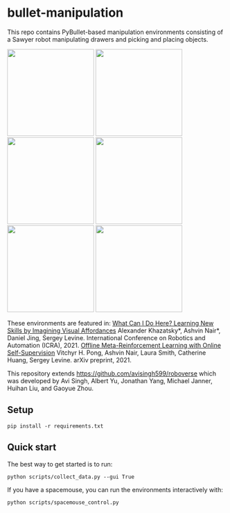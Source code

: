 # bullet-manipulation

This repo contains PyBullet-based manipulation environments consisting of a Sawyer robot manipulating drawers and picking and placing objects.


<img src="https://lh6.googleusercontent.com/XRlXh_ShnwT4fG0d7AqAXZVmUO0DpmjbqhBiAxGEpJATq1_MrrUyVVytpy5KKNGSXAhNfyDNIGTgxRQwuLdEbJk=w1280" width="200" />
<img src="https://lh5.googleusercontent.com/wfSuDGSeluN8gC4GYf5KQUhtt3nJFJbL0QNF7vb-wA7sqflfNR29CMYPP89_TOlVzR55K3heE_6PUl-HGpkQuY8=w1280" width="200" />
<img src="https://lh6.googleusercontent.com/5g49wEN3MJQRNq4I1xm35ILVFYszgBUrRX79tydPa7_pJRbQRNdOEWMRTBaKCNLk4f1u6KCwpjHNCUhrwJwvVNQ=w1280" width="200" />

<img src="https://lh5.googleusercontent.com/BWPLSAOgz9ZhNyOX07VqFSWkK7XS-AUeYWKTmB-Sj5L8nppDfsqkT4Ek6tUO8jYzONfdQo8yiO_x5NWFyh6EJwU=w1280" width="200" />
<img src="https://lh6.googleusercontent.com/R78OUpKzUbqL76pWIc3hUKsazMhww95j8-GDE2b3iRVSUjJupcDqF_6Z_I7cLMya6BKtIXgRSvom1HK1PQR59BM=w1280" width="200" />
<img src="https://lh4.googleusercontent.com/so1ULj8BFb6SlAUqQLXi1JWC_OTj6_BNiCQz1W83StUDf-xHkr-vGO9qp8VRfWmwstt36-l9HgGl07r0Z_sKb9k=w1280" width="200" />

These environments are featured in:
[What Can I Do Here? Learning New Skills by Imagining Visual Affordances](https://arxiv.org/abs/2106.00671)
Alexander Khazatsky*, Ashvin Nair*, Daniel Jing, Sergey Levine. International Conference on Robotics and Automation (ICRA), 2021.
[Offline Meta-Reinforcement Learning with Online Self-Supervision](https://arxiv.org/abs/2107.03974)
Vitchyr H. Pong, Ashvin Nair, Laura Smith, Catherine Huang, Sergey Levine. arXiv preprint, 2021.

This repository extends https://github.com/avisingh599/roboverse which was developed by Avi Singh, Albert Yu, Jonathan Yang, Michael Janner, Huihan Liu, and Gaoyue Zhou.

## Setup
`pip install -r requirements.txt`

## Quick start
The best way to get started is to run:

```
python scripts/collect_data.py --gui True
```

If you have a spacemouse, you can run the environments interactively with: 
```
python scripts/spacemouse_control.py
```

